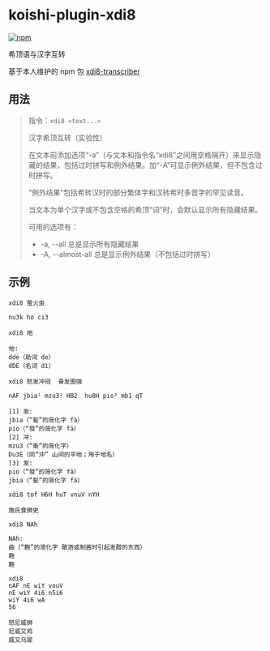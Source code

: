# koishi-plugin-xdi8

[![npm](https://img.shields.io/npm/v/koishi-plugin-xdi8?style=flat-square)](https://www.npmjs.com/package/koishi-plugin-xdi8)

希顶语与汉字互转

基于本人维护的 npm 包 [xdi8-transcriber](https://github.com/DGCK81LNN/xdi8-transcriber)

## 用法

  > 指令：`xdi8 <text...>`
  >
  > 汉字希顶互转（实验性）
  >
  > 在文本前添加选项“-a”（与文本和指令名“xdi8”之间用空格隔开）来显示隐藏的结果，包括过时拼写和例外结果。加“-A”可显示例外结果，但不包含过时拼写。
  >
  > “例外结果”包括希转汉时的部分繁体字和汉转希时多音字的罕见读音。
  >
  > 当文本为单个汉字或不包含空格的希顶“词”时，会默认显示所有隐藏结果。
  >
  > 可用的选项有：
  >
  >   * -a, --all  总是显示所有隐藏结果
  >   * -A, --almost-all  总是显示例外结果（不包括过时拼写）

## 示例

`xdi8 萤火虫`

```
nu3k ho ci3
```

`xdi8 地`

```
地:
dde（助词 de）
dDE（名词 dì）
```

`xdi8 怒发冲冠  奋发图强`

```
nAF jbia¹ mzu3² HB2  hu8H pio³ mb1 qT
```

```
[1] 发:
jbia（“髪”的简化字 fà）
pio（“發”的简化字 fā）
[2] 冲:
mzu3（“衝”的简化字）
Du3E（同“沖” 山间的平地；用于地名）
[3] 发:
pio（“發”的简化字 fā）
jbia（“髪”的简化字 fà）
```

`xdi8 tof H6H huT vnuV nYH`

```
施氏食狮史
```

`xdi8 NAh`

```
NAh:
曲（“麴”的简化字 酿酒或制酱时引起发醇的东西）
麹
麴
```

<code>xdi8<br>nAF nE wiY vnuV<br>nE wiY 4i6 n5i6<br>wiY 4i6 wA 56</code>

```
怒尼威狮
尼威又鸡
威又乌犀
```
